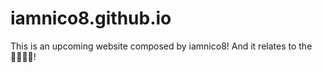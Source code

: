 # iamnico8.github.io
This is an upcoming website composed by iamnico8!
And it relates to the 🏳️‍🌈🏳️‍🌈!
